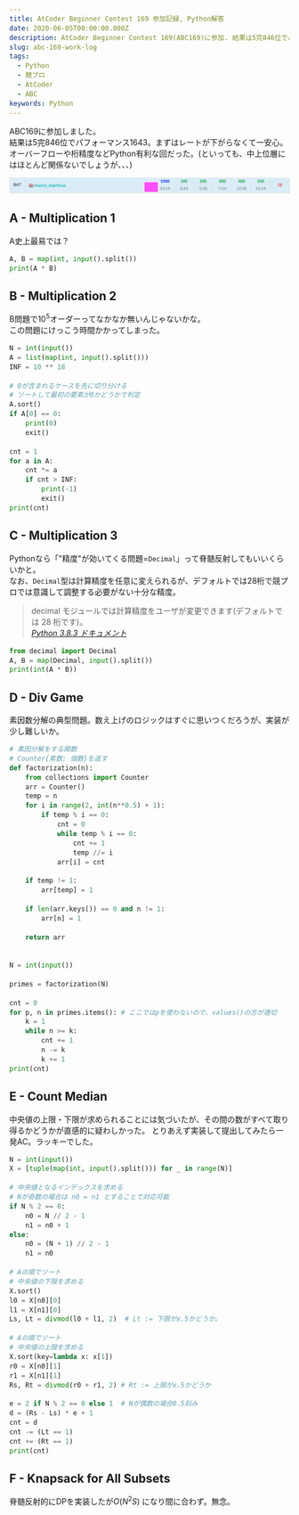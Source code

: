 ```yaml
---
title: AtCoder Beginner Contest 169 参加記録, Python解答
date: 2020-06-05T00:00:00.000Z
description: AtCoder Beginner Contest 169(ABC169)に参加. 結果は5完846位でパフォーマンス1643. Pythonによる解答を載せます.
slug: abc-169-work-log
tags: 
  - Python
  - 競プロ
  - AtCoder
  - ABC
keywords: Python
---
```


ABC169に参加しました。  
結果は5完846位でパフォーマンス1643。まずはレートが下がらなくて一安心。  
オーバーフローや桁精度などPython有利な回だった。(といっても、中上位層にはほとんど関係ないでしょうが、、、)

![RankingTable](ABC169_Ranking_Table.png)

## A - Multiplication 1
A史上最易では？
```python
A, B = map(int, input().split())
print(A * B)
```

## B - Multiplication 2
B問題で$10^5$オーダーってなかなか無いんじゃないかな。  
この問題にけっこう時間かかってしまった。
```python
N = int(input())
A = list(map(int, input().split()))
INF = 10 ** 18

# 0が含まれるケースを先に切り分ける
# ソートして最初の要素が0かどうかで判定
A.sort()
if A[0] == 0:
    print(0)
    exit()

cnt = 1
for a in A:
    cnt *= a
    if cnt > INF:
        print(-1)
        exit()
print(cnt)
```

## C - Multiplication 3
Pythonなら「"精度"が効いてくる問題=`Decimal`」って脊髄反射してもいいくらいかと。  
なお、`Decimal`型は計算精度を任意に変えられるが、デフォルトでは28桁で競プロでは意識して調整する必要がない十分な精度。

> decimal モジュールでは計算精度をユーザが変更できます(デフォルトでは 28 桁です)。  
> <cite>[Python 3.8.3 ドキュメント](https://docs.python.org/ja/3/library/decimal.html)</cite>

```python
from decimal import Decimal
A, B = map(Decimal, input().split())
print(int(A * B))
```

## D - Div Game
素因数分解の典型問題。数え上げのロジックはすぐに思いつくだろうが、実装が少し難しいか。

```python
# 素因分解をする関数
# Counter{素数: 個数}を返す
def factorization(n):
    from collections import Counter
    arr = Counter()
    temp = n
    for i in range(2, int(n**0.5) + 1):
        if temp % i == 0:
            cnt = 0
            while temp % i == 0:
                cnt += 1
                temp //= i
            arr[i] = cnt

    if temp != 1:
        arr[temp] = 1

    if len(arr.keys()) == 0 and n != 1:
        arr[n] = 1

    return arr


N = int(input())

primes = factorization(N)

cnt = 0
for p, n in primes.items(): # ここではpを使わないので、values()の方が適切
    k = 1
    while n >= k:
        cnt += 1
        n -= k
        k += 1
print(cnt)
```

## E - Count Median
中央値の上限・下限が求められることには気づいたが、その間の数がすべて取り得るかどうかが直感的に疑わしかった。
とりあえず実装して提出してみたら一発AC。ラッキーでした。

```python
N = int(input())
X = [tuple(map(int, input().split())) for _ in range(N)]

# 中央値となるインデックスを求める
# Nが奇数の場合は n0 = n1 とすることで対応可能
if N % 2 == 0:
    n0 = N // 2 - 1
    n1 = n0 + 1
else:
    n0 = (N + 1) // 2 - 1
    n1 = n0

# Aの順でソート 
# 中央値の下限を求める
X.sort()
l0 = X[n0][0]
l1 = X[n1][0]
Ls, Lt = divmod(l0 + l1, 2)  # Lt := 下限がx.5かどうか。

# Aの順でソート 
# 中央値の上限を求める
X.sort(key=lambda x: x[1])
r0 = X[n0][1]
r1 = X[n1][1]
Rs, Rt = divmod(r0 + r1, 2) # Rt := 上限がx.5かどうか

e = 2 if N % 2 == 0 else 1  # Nが偶数の場合0.5刻み
d = (Rs - Ls) * e + 1
cnt = d
cnt -= (Lt == 1)
cnt += (Rt == 1)
print(cnt)
```

## F - Knapsack for All Subsets
脊髄反射的にDPを実装したが$O(N^2S)$ になり間に合わず。無念。